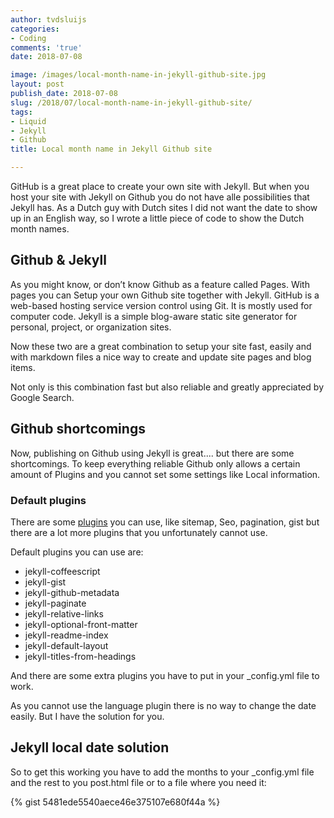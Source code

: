 ```yaml
---
author: tvdsluijs
categories:
- Coding
comments: 'true'
date: 2018-07-08

image: /images/local-month-name-in-jekyll-github-site.jpg
layout: post
publish_date: 2018-07-08
slug: /2018/07/local-month-name-in-jekyll-github-site/
tags:
- Liquid
- Jekyll
- Github
title: Local month name in Jekyll Github site

---
```

GitHub is a great place to create your own site with Jekyll. But when you host your site with Jekyll on Github you do not have alle possibilities that Jekyll has. As a Dutch guy with Dutch sites I did not want the date to show up in an English way, so I wrote a little piece of code to show the Dutch month names.

<!--more-->

## Github & Jekyll

As you might know, or don’t know Github as a feature called Pages. With pages you can Setup your own Github site together with Jekyll. GitHub is a web-based hosting service version control using Git. It is mostly used for computer code. Jekyll is a simple blog-aware static site generator for personal, project, or organization sites.

Now these two are a great combination to setup your site fast, easily and with markdown files a nice way to create and update site pages and blog items.

Not only is this combination fast but also reliable and greatly appreciated by Google Search.

## Github shortcomings

Now, publishing on Github using Jekyll is great.... but there are some shortcomings. To keep everything reliable Github only allows a certain amount of Plugins and you cannot set some settings like Local information. 

### Default plugins
There are some [plugins](https://pages.github.com/versions/) you can use, like sitemap, Seo, pagination, gist but there are a lot more plugins that you unfortunately cannot use.

Default plugins you can use are:
- jekyll-coffeescript 
- jekyll-gist
- jekyll-github-metadata
- jekyll-paginate
- jekyll-relative-links
- jekyll-optional-front-matter
- jekyll-readme-index
- jekyll-default-layout
- jekyll-titles-from-headings

And there are some extra plugins you have to put in your _config.yml file to work.

As you cannot use the language plugin there is no way to change the date easily. But I have the solution for you.

## Jekyll local date solution

So to get this working you have to add the months to your _config.yml file and the rest to you post.html file or to a file where you need it:

{% gist  5481ede5540aece46e375107e680f44a %}

